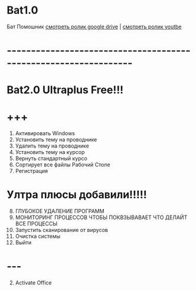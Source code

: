 # Bat1.0
Бат Помошник
[смотреть ролик google drive](https://drive.google.com/file/d/1qCZpyTAl8yCPSOiU1W1Urq8sH7UOD64R/view?usp=sharing)
|
[смотреть ролик youtbe](https://www.youtube.com/watch?v=weMVnUMAASw)
# ----------------------------------------------------------------
# Bat2.0 Ultraplus Free!!!
# +++
 1) Активировать Windows
 2) Установить тему на проводнике
 3) Удалить тему на проводнике
 4) Установить тему на курсор
 5) Вернуть стандартный курсо
 6) Сортирует все файлы Рабочий Столе
 7) Регистрация
# Ултра плюсы добавили!!!!!  
 8) ГЛУБОКОЕ УДАЛЕНИЕ ПРОГРАММ
 10) МОНИТОРИНГ ПРОЦЕССОВ ЧТОБЫ ПОКВЗЫВАВАЕТ ЧТО ДЕЛАЙТ ВСЕ ПРОЦЕССЫ
 11) Запустить сканирование от вирусов
 12) Очистка системы
 0) Выйти
# ---
  2) Activate Office
